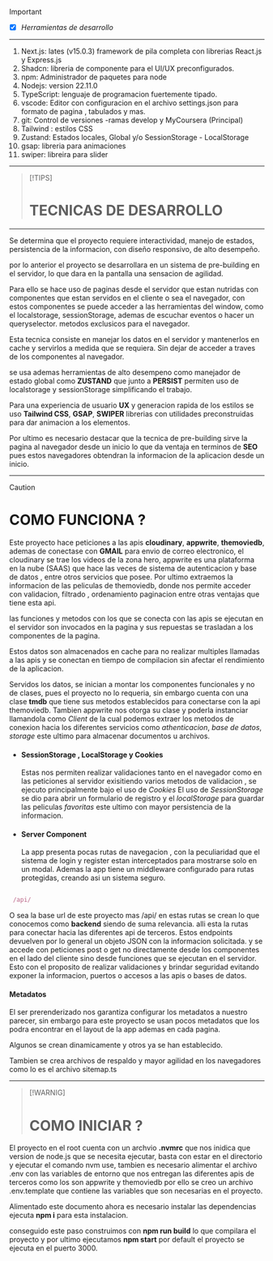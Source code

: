 > [!IMPORTANT]
>
> -   [x] _Herramientas de desarrollo_

---

1. Next.js: lates (v15.0.3) framework de pila completa con librerias React.js y Express.js
2. Shadcn: libreria de componente para el UI/UX preconfigurados.
3. npm: Administrador de paquetes para node
4. Nodejs: version 22.11.0
5. TypeScript: lenguaje de programacion fuertemente tipado.
6. vscode: Editor con configuracion en el archivo settings.json para formato de pagina , tabulados y mas.
7. git: Control de versiones -ramas develop y MyCoursera (Principal)
8. Tailwind : estilos CSS
9. Zustand: Estados locales, Global y/o SessionStorage - LocalStorage
10. gsap: libreria para animaciones
11. swiper: libreira para slider

---

> [!TIPS]
>
> # TECNICAS DE DESARROLLO

---

Se determina que el proyecto requiere interactividad, manejo de estados,
persistencia de la informacion, con diseño responsivo, de alto desempeño.

por lo anterior el proyecto se desarrollara en un sistema de
pre-building en el servidor, lo que dara en la pantalla una sensacion de agilidad.

Para ello se hace uso de paginas desde el servidor que estan nutridas con componentes
que estan servidos en el cliente o sea el navegador, con estos componentes se puede
acceder a las herramientas del window, como el localstorage, sessionStorage, ademas de escuchar
eventos o hacer un queryselector. metodos exclusicos para el navegador.

Esta tecnica consiste en manejar los datos en el servidor y mantenerlos en cache y
servirlos a medida que se requiera.
Sin dejar de acceder a traves de los componentes al navegador.

se usa ademas herramientas de alto desempeno como manejador de estado global como **ZUSTAND**
que junto a **PERSIST** permiten uso de localstorage y sessionStorage simplificando el trabajo.

Para una experiencia de usuario **UX** y generacion rapida de los estilos se uso
**Tailwind CSS**, **GSAP**, **SWIPER** librerias con utilidades preconstruidas para dar animacion
a los elementos.

Por ultimo es necesario destacar que la tecnica de pre-building sirve la pagina
al navegador desde un inicio lo que da ventaja en terminos de **SEO**
pues estos navegadores obtendran la informacion de la aplicacion desde un inicio.

---

> [!CAUTION]
>
> # COMO FUNCIONA ?

Este proyecto hace peticiones a las apis
**cloudinary**, **appwrite**, **themoviedb**, ademas de conectase con **GMAIL** para envio de correo electronico,
el cloudinary se trae los videos de la zona hero, appwrite es una plataforma en la nube (SAAS) que hace las veces
de sistema de autenticacion y base de datos , entre otros servicios que posee.
Por ultimo extraemos la informacion de las peliculas de themoviedb, donde nos permite acceder con validacion, filtrado , ordenamiento
paginacion entre otras ventajas que tiene esta api.

las funciones y metodos con los que se conecta con las apis se ejecutan en el servidor
son invocados en la pagina y sus repuestas se trasladan a los componentes de la pagina.

Estos datos son almacenados en cache para no realizar multiples llamadas a las apis
y se conectan en tiempo de compilacion sin afectar el rendimiento de la aplicacion.

Servidos los datos, se inician a montar los componentes funcionales y no de clases,
pues el proyecto no lo requeria, sin embargo cuenta con una clase **tmdb** que tiene sus metodos
establecidos para conectarse con la api themoviedb. Tambien appwrite nos otorga su clase y poderla instanciar
llamandola como *Client* de la cual podemos extraer los metodos de conexion hacia los diferentes servicios 
como *athenticacion*, *base de datos*, *storage* este ultimo para almacenar documentos u archivos.

-   #### SessionStorage , LocalStorage y Cookies
    Estas nos permiten realizar validaciones tanto en el navegador como en las peticiones al servidor
    exisitiendo varios metodos de validacion , se ejecuto principalmente bajo el uso de *Cookies*
    El uso de *SessionStorage* se dio para abrir un formulario de registro y el *localStorage* para 
    guardar las peliculas *favoritas* este ultimo con mayor persistencia de la informacion.


-   #### Server Component
    La app presenta pocas rutas de navegacion , con la peculiaridad que el sistema de login y register
    estan interceptados para mostrarse solo en un modal. Ademas la app tiene un middleware configurado
    para rutas protegidas, creando asi un sistema seguro.
    
    

```javascript

 /api/ 

```

O sea la base url de este proyecto mas /api/ en estas rutas se crean lo que conocemos como **backend**
siendo de suma relevancia. alli esta la rutas para conectar hacia las diferentes api de terceros.
Estos endpoints devuelven por lo general un objeto JSON con la informacion solicitada.
y se accede con peticiones post o get no directamente desde los componentes en el lado del cliente sino 
desde funciones que se ejecutan en el servidor. Esto con el proposito de realizar validaciones y brindar seguridad
evitando exponer la informacion, puertos o accesos a las apis o bases de datos.

#### Metadatos

El ser prerenderizado nos garantiza configurar los metadatos a nuestro
parecer, sin embargo para este proyecto se usan pocos metadatos
que los podra encontrar en el layout de la app ademas en cada pagina.

Algunos se crean dinamicamente y otros ya se han establecido.

Tambien se crea archivos de respaldo y mayor agilidad en los navegadores 
como lo es el archivo sitemap.ts


---

> [!WARNIG]
>
> # COMO INICIAR ?

El proyecto en el root cuenta con un archvio **.nvmrc** que nos inidica que version de node.js
que se necesita ejecutar, basta con estar en el directorio y ejecutar el comando nvm use,
tambien es necesario alimentar el archivo .env con las variables de entorno que nos entregan
las diferentes apis de terceros como los son appwrite y themoviedb por ello se creo un archivo .env.template
que contiene las variables que son necesarias en el proyecto.

Alimentado este documento ahora es necesario instalar las dependencias
ejecuta **npm i** para esta instalacion.

conseguido este paso construimos con **npm run build** lo que compilara el proyecto
y por ultimo ejecutamos **npm start** por default el proyecto se ejecuta en el puerto 3000.





